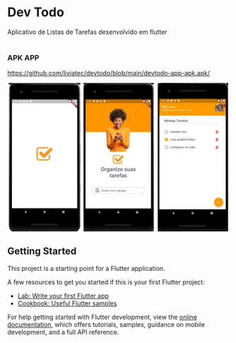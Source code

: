# Dev Todo

Aplicativo de Listas de Tarefas desenvolvido em flutter<br><br>

### APK APP
<https://github.com/liviatec/devtodo/blob/main/devtodo-app-apk.apk/><br>

![GitHub Logo](print.jpg)

## Getting Started

This project is a starting point for a Flutter application.

A few resources to get you started if this is your first Flutter project:

- [Lab: Write your first Flutter app](https://docs.flutter.dev/get-started/codelab)
- [Cookbook: Useful Flutter samples](https://docs.flutter.dev/cookbook)

For help getting started with Flutter development, view the
[online documentation](https://docs.flutter.dev/), which offers tutorials,
samples, guidance on mobile development, and a full API reference.
